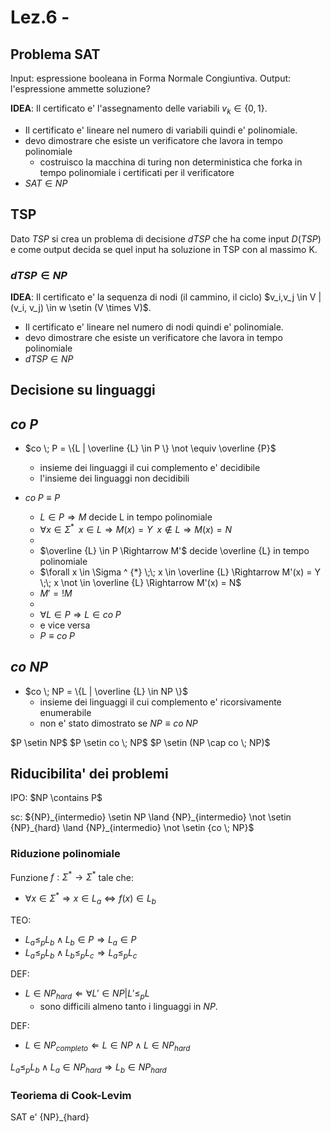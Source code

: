# Lez.6 - 

## Problema SAT

Input: espressione booleana in Forma Normale Congiuntiva.
Output: l'espressione ammette soluzione? 

__IDEA__: Il certificato e' l'assegnamento delle variabili $v_k \in \{0,1\}$.
- Il certificato e' lineare nel numero di variabili quindi e' polinomiale.
- devo dimostrare che esiste un verificatore che lavora in tempo polinomiale
  - costruisco la macchina di turing non deterministica che forka in tempo polinomiale i certificati per il verificatore
- $SAT \in NP$

## TSP

Dato $TSP$ si crea un problema di decisione $dTSP$  che ha come input $D(TSP)$ e come output decida se quel input ha soluzione in TSP con al massimo K.

### $dTSP \in NP$

__IDEA__: Il certificato e' la sequenza di nodi (il cammino, il ciclo) $v_i,v_j \in V | (v_i, v_j) \in w \setin (V \times V)$.
- Il certificato e' lineare nel numero di nodi quindi e' polinomiale.
- devo dimostrare che esiste un verificatore che lavora in tempo polinomiale
- $dTSP \in NP$

## Decisione su linguaggi

## $co \; P$

- $co \; P = \{L | \overline {L} \in P \} \not \equiv \overline {P}$
  - insieme dei linguaggi il cui complemento e' decidibile
  - l'insieme dei linguaggi non decidibili

- $co \; P \equiv P$
  - $L \in P \Rightarrow M$ decide L in tempo polinomiale
  - $\forall x \in \Sigma ^ {*} \;\; x \in L \Rightarrow M(x) = Y \;\; x \not \in L \Rightarrow M(x) = N$
  -
  - $\overline {L} \in P \Rightarrow M'$ decide \overline {L} in tempo polinomiale
  - $\forall x \in \Sigma ^ {*} \;\; x \in \overline {L} \Rightarrow M'(x) = Y \;\; x \not \in \overline {L} \Rightarrow M'(x) = N$
  - $M' = ! M$
  -
  - $\forall L \in P \Rightarrow L \in co \; P$
  - e vice versa
  - $P \equiv co \; P$

## $co \; NP$

- $co \; NP = \{L | \overline {L} \in NP \}$
  - insieme dei linguaggi il cui complemento e' ricorsivamente enumerabile
  - non e' stato dimostrato se $NP \equiv co \; NP$

$P \setin NP$
$P \setin co \; NP$
$P \setin (NP \cap co \; NP)$

## Riducibilita' dei problemi

IPO: $NP \contains P$

sc: ${NP}_{intermedio} \setin NP \land {NP}_{intermedio} \not \setin {NP}_{hard} \land {NP}_{intermedio} \not \setin {co \; NP}$

### Riduzione polinomiale

Funzione $f : \Sigma^{*} \rightarrow \Sigma^{*}$ tale che:
- $\forall x \in \Sigma^{*} \Rightarrow x \in L_a \Leftrightarrow f(x) \in L_b$

TEO:
- $L_a {\leq}_p L_b \land L_b \in P \Rightarrow L_a \in P$
- $L_a {\leq}_p L_b \land L_b {\leq}_p L_c \Rightarrow L_a {\leq}_p L_c$

DEF:
- $L \in {NP}_{hard} \Leftarrow \forall L' \in NP | L' \leq_{p} L$
  - sono difficili almeno tanto i linguaggi in $NP$.

DEF:
- $L \in {NP}_{completo} \Leftarrow L \in NP \land L \in {NP}_{hard}$

$L_a {\leq}_{p} L_b \land L_a \in {NP}_{hard} \Rightarrow L_b \in {NP}_{hard}$

### Teoriema di Cook-Levim

SAT e' {NP}_{hard}
